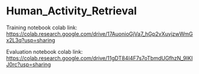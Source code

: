 # Human_Activity_Retrieval

Training notebook colab link: https://colab.research.google.com/drive/17AuonioGjVa7_hGp2vXuvjzwWmGx2L3q?usp=sharing

Evaluation notebook colab link: https://colab.research.google.com/drive/11gDT84I4F7s7oTbmdUGfhzN_9IKIJ0rc?usp=sharing
